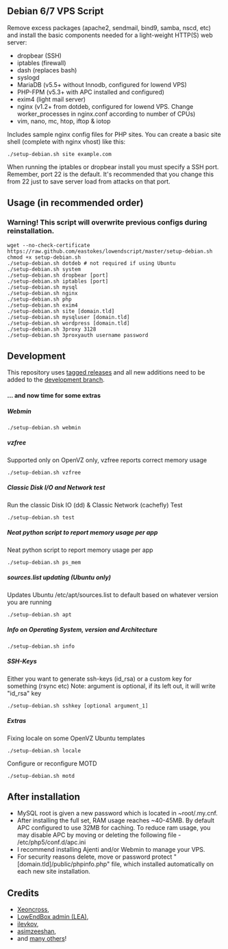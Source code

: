 ## Debian 6/7 VPS Script

Remove excess packages (apache2, sendmail, bind9, samba, nscd, etc) and install the basic components needed for a light-weight HTTP(S) web server:

 - dropbear (SSH)
 - iptables (firewall)
 - dash (replaces bash)
 - syslogd
 - MariaDB (v5.5+ without Innodb, configured for lowend VPS)
 - PHP-FPM (v5.3+ with APC installed and configured)
 - exim4 (light mail server)
 - nginx (v1.2+ from dotdeb, configured for lowend VPS. Change worker_processes in nginx.conf according to number of CPUs)
 - vim, nano, mc, htop, iftop & iotop

Includes sample nginx config files for PHP sites. You can create a basic site shell (complete with nginx vhost) like this:

	./setup-debian.sh site example.com

When running the iptables or dropbear install you must specify a SSH port. Remember, port 22 is the default. It's recommended that you change this from 22 just to save server load from attacks on that port.

## Usage (in recommended order)

### Warning! This script will overwrite previous configs during reinstallation.

	wget --no-check-certificate https://raw.github.com/eastokes/lowendscript/master/setup-debian.sh 
	chmod +x setup-debian.sh
	./setup-debian.sh dotdeb # not required if using Ubuntu
	./setup-debian.sh system
	./setup-debian.sh dropbear [port]
	./setup-debian.sh iptables [port]
	./setup-debian.sh mysql
	./setup-debian.sh nginx
	./setup-debian.sh php
	./setup-debian.sh exim4
	./setup-debian.sh site [domain.tld]
	./setup-debian.sh mysqluser [domain.tld]
	./setup-debian.sh wordpress [domain.tld]
	./setup-debian.sh 3proxy 3128
	./setup-debian.sh 3proxyauth username password

## Development

This repository uses [tagged releases](https://github.com/eastokes/lowendscript/releases) and all new additions need to be added to the [development branch](https://github.com/eastokes/lowendscript/tree/development).

#### ... and now time for some extras

##### Webmin

	./setup-debian.sh webmin

##### vzfree

Supported only on OpenVZ only, vzfree reports correct memory usage

	./setup-debian.sh vzfree

##### Classic Disk I/O and Network test

Run the classic Disk IO (dd) & Classic Network (cachefly) Test

	./setup-debian.sh test

##### Neat python script to report memory usage per app

Neat python script to report memory usage per app

	./setup-debian.sh ps_mem

##### sources.list updating (Ubuntu only)

Updates Ubuntu /etc/apt/sources.list to default based on whatever version you are running

	./setup-debian.sh apt

##### Info on Operating System, version and Architecture

	./setup-debian.sh info

##### SSH-Keys

Either you want to generate ssh-keys (id_rsa) or a custom key for something (rsync etc)
Note: argument is optional, if its left out, it will write "id_rsa" key

	./setup-debian.sh sshkey [optional argument_1]
    
##### Extras

Fixing locale on some OpenVZ Ubuntu templates

	./setup-debian.sh locale

Configure or reconfigure MOTD

	./setup-debian.sh motd

## After installation

- MySQL root is given a new password which is located in ~root/.my.cnf.
- After installing the full set, RAM usage reaches ~40-45MB.
By default APC configured to use 32MB for caching.
To reduce ram usage, you may disable APC by moving or deleting the following file - /etc/php5/conf.d/apc.ini
- I recommend installing Ajenti and/or Webmin to manage your VPS.
- For security reasons delete, move or password protect "[domain.tld]/public/phpinfo.php" file, which installed automatically on each new site installation.


## Credits

- [Xeoncross](https://github.com/Xeoncross/lowendscript),
- [LowEndBox admin (LEA)](https://github.com/lowendbox/lowendscript),
- [ilevkov](https://github.com/ilevkov/lowendscript),
- [asimzeeshan](https://github.com/asimzeeshan),
- and [many others](https://github.com/Xeoncross/lowendscript/graphs/contributors)!
